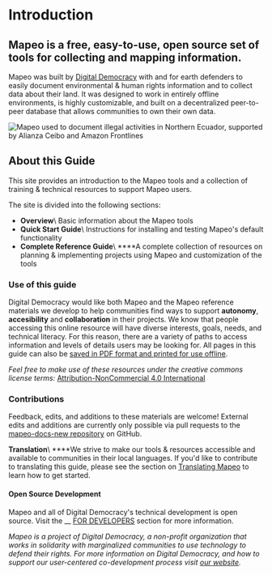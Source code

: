 # Introduction

## Mapeo is a free, easy-to-use, open source set of tools for collecting and mapping information.&#x20;

Mapeo was built by [Digital Democracy](https://www.digital-democracy.org) with and for earth defenders to easily document environmental & human rights information and to collect data about their land. It was designed to work in entirely offline environments, is highly customizable, and built on a decentralized peer-to-peer database that allows communities to own their own data.

![Mapeo used to document illegal activities in Northern Ecuador, supported by Alianza Ceibo and Amazon Frontlines](../.gitbook/assets/ac-siona2-1024x683.jpg)

## About this Guide

This site provides an introduction to the Mapeo tools and a collection of training & technical resources to support Mapeo users.

The site is divided into the following sections:

* **Overview**\ Basic information about the Mapeo tools
* **Quick Start Guide**\ Instructions for installing and testing Mapeo's default functionality
* **Complete Reference Guide**\ ****A complete collection of resources on planning & implementing projects using Mapeo and customization of the tools

### Use of this guide

Digital  Democracy would like both Mapeo and the Mapeo reference materials we develop to help communities find ways to support **autonomy**, **accesibility** and **collaboration** in their projects. We know that people accessing this online resource will have diverse interests, goals, needs, and technical literacy. For this reason, there are a variety of paths to access information and levels of details users may be looking for.  All pages in this guide can also be [saved in PDF format and printed for use offline](reference-guide/troubleshooting/saving-and-printing-mapeo-reference-materials.md).

_Feel free to make use of these resources under the creative commons license terms:_ [Attribution-NonCommercial 4.0 International](https://creativecommons.org/licenses/by-nc/4.0/)&#x20;

### Contributions

Feedback, edits, and additions to these materials are welcome! External edits and additions are currently only possible via pull requests to the [mapeo-docs-new repository](https://github.com/digidem/mapeo-docs-new) on GitHub.

**Translation**\ ****We strive to make our tools & resources accessible and available to communities in their local languages. If you'd like to contribute to translating this guide, please see the section on [Translating Mapeo](reference-guide/pre-launch-deployment-preparation/translating-mapeo-and-default-configurations.md) to learn how to get started.

#### Open Source Development

Mapeo and all of Digital Democracy's technical development is open source. Visit the __ [FOR DEVELOPERS](broken-reference) <mark style="color:blue;"></mark> section for more information.



_Mapeo is a project of Digital Democracy, a non-profit organization that works in solidarity with marginalized communities to use technology to defend their rights. For more information on Digital Democracy,  and how to support our user-centered co-development process visit_ [_our website_](https://www.digital-democracy.org)_._
